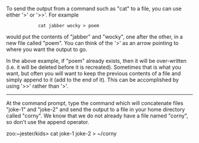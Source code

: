 To send the output from a command such as "cat" to a file, you can use either '>' or '>>'. For example

                cat jabber wocky > poem

would put the contents of "jabber" and "wocky", one after the other, in a new file called "poem". You can think of the '>' as an arrow pointing to where you want the output to go.

In the above example, if "poem" already exists, then it will be over-written (i.e. it will be deleted before it is recreated). Sometimes that is what you want, but often you will want to keep the previous contents of a file and simply append to it (add to the end of it). This can be accomplished by using '>>' rather than '>'.


--------------------------------------------------


At the command prompt, type the command which will concatenate files "joke-1" and "joke-2" and send the output to a file in your home directory called "corny". We know that we do not already have a file named "corny", so don't use the append operator.

zoo:~jester/kids> cat joke-1 joke-2 > ~/corny
